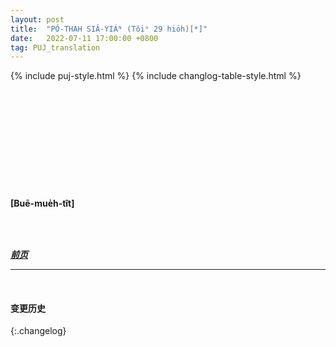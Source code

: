 ```yaml
---
layout: post
title:  "PÓ-THAH SIÂ-YIÁᴺ (Tŏiⁿ 29 hio̍h)[*]"
date:   2022-07-11 17:00:00 +0800
tag: PUJ_translation
---
```


{% include puj-style.html %}
{% include changlog-table-style.html %}

<!-- When the feet are completely remodelled, there is a notch in the middle of the sole deep enough to conceal a pennypiece put in edge-wise across the foot. -->
&nbsp;&nbsp;
<!-- The four small toes are so twisted that their ends may be seen on the inside of the foot; -->
<!-- and the broken and distorted bones of the middle of the foot are pressed into a mass where the instep should be. -->
<!-- The shape is like a hen's head, the big toe representing the bill. -->
<!-- There is little beside skin and bone below the knee. -->
<!-- The foot cannot be stood on without its bandages, and can never be restored to its natural shape. -->
<!-- It is a frightful and fetid thing. -->
<!-- No bound-footed woman ever willingly lets her bare feet be seen, even by those who are maimed like herself. -->
<!-- She wears little cotton shoes when in bed, putting as it were her night-cap on her feet. -->

<!-- The sepulchre for these mummied feet is very gorgeous. -->
&nbsp;&nbsp;
<!-- The bandages and alum-powder are always worn; -->
<!-- but the bandages are shortened one-half their length, and fine black ones are often put on over the white ones. -->
<!-- Embroidered satin shoes, with brightly painted heels, are worn, and a neat pantalet covers all but the toe. -->
<!-- What is visible appears to be the petal of a field-lily. -->

<!-- Even outside barbarians often admire this fairy foot. -->
&nbsp;&nbsp;
<!-- Yet the poet cannot say of the owner, -->
<!-- POET QUOTE: "Her foot so light, her step so true, Scarce from the harebell brushed the dew." -->

<!-- Her dainty feet toddle and clump, and her gait is exactly that of one walking on the points of the the heels. -->
&nbsp;&nbsp;
<!-- Though the Chinese poet compares her motion to that of the swaying willow, one never sees among Chinese women one who walks gracefully. -->
<!-- Those who have natural feet imitate the vacillating hobble of the bound-footed, verifying the Italian proverb, "If you always live with those who are lame, you will yourself learn to limp." -->
<br>

<br>

**[Buē-mue̍h-tît]**

<br>

<br>

***[前页](PagodaShadowsPage028.html)***
<!-- ***[后页](PagodaShadowsPage030.html)*** -->

---
<br>

#### 变更历史

{:.changelog}
